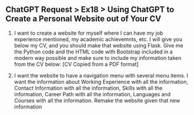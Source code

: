 ## ChatGPT Request > Ex18 > Using ChatGPT to Create a Personal Website out of Your CV
1. I want to create a website for myself where I can have my job experience mentioned, my academic achievemnts, etc.
I will give you below my CV, and you should make that website using Flask. 
Give me the Python code and the HTML code with Bootstrap included in a modern way possible 
and make sure to include my information taken from the CV below:
[CV Copied from a PDF format]

2. I want the website to have a navigation menu with several menu items. 
I want the information about Working Experience with all the information, Contact Information with all the information, 
Skills with all the information, Career Path with all the information, Languages and Courses with all the information. 
Remake the website given that new information
